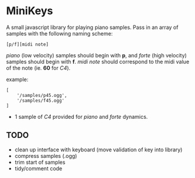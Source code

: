 # MiniKeys

A small javascript library for playing piano samples. Pass in an array of samples with the following naming scheme:

`[p/f][midi note]`

*piano* (low velocity) samples should begin with **p**, and *forte* (high velocity) samples should begin with **f**. *midi note* should correspond to the midi value of the note (ie. **60** for *C4*).

example:
```
[
    '/samples/p45.ogg',
    '/samples/f45.ogg'
]
```
- 1 sample of *C4* provided for *piano* and *forte* dynamics.

## TODO

- clean up interface with keyboard (move validation of key into library)
- compress samples (.ogg)
- trim start of samples
- tidy/comment code